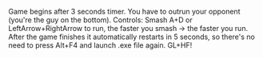 Game begins after 3 seconds timer. You have to outrun your opponent (you're the guy on the bottom). Controls: Smash A+D or LeftArrow+RightArrow to run, the faster you smash -> the faster you run. After the game finishes it automatically restarts in 5 seconds, so there's no need to press Alt+F4 and launch .exe file again.
GL+HF!
